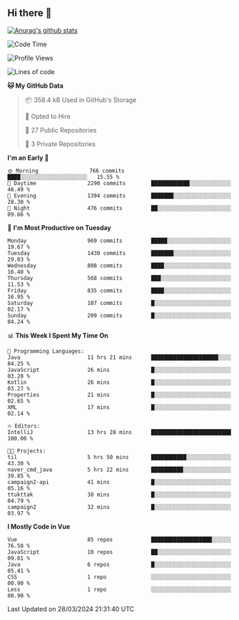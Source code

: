 ## Hi there 👋

[![Anurag's github stats](https://github-readme-stats.vercel.app/api?username=Songwonseok)](https://github.com/anuraghazra/github-readme-stats)



<!--START_SECTION:waka-->
![Code Time](http://img.shields.io/badge/Code%20Time-2%2C748%20hrs%2012%20mins-blue)

![Profile Views](http://img.shields.io/badge/Profile%20Views-0-blue)

![Lines of code](https://img.shields.io/badge/From%20Hello%20World%20I%27ve%20Written-34.8%20million%20lines%20of%20code-blue)

**🐱 My GitHub Data** 

> 📦 358.4 kB Used in GitHub's Storage 
 > 
> 💼 Opted to Hire
 > 
> 📜 27 Public Repositories 
 > 
> 🔑 3 Private Repositories 
 > 
**I'm an Early 🐤** 

```text
🌞 Morning                766 commits         ████░░░░░░░░░░░░░░░░░░░░░   15.55 % 
🌆 Daytime                2290 commits        ████████████░░░░░░░░░░░░░   46.49 % 
🌃 Evening                1394 commits        ███████░░░░░░░░░░░░░░░░░░   28.30 % 
🌙 Night                  476 commits         ██░░░░░░░░░░░░░░░░░░░░░░░   09.66 % 
```
📅 **I'm Most Productive on Tuesday** 

```text
Monday                   969 commits         █████░░░░░░░░░░░░░░░░░░░░   19.67 % 
Tuesday                  1430 commits        ███████░░░░░░░░░░░░░░░░░░   29.03 % 
Wednesday                808 commits         ████░░░░░░░░░░░░░░░░░░░░░   16.40 % 
Thursday                 568 commits         ███░░░░░░░░░░░░░░░░░░░░░░   11.53 % 
Friday                   835 commits         ████░░░░░░░░░░░░░░░░░░░░░   16.95 % 
Saturday                 107 commits         █░░░░░░░░░░░░░░░░░░░░░░░░   02.17 % 
Sunday                   209 commits         █░░░░░░░░░░░░░░░░░░░░░░░░   04.24 % 
```


📊 **This Week I Spent My Time On** 

```text
💬 Programming Languages: 
Java                     11 hrs 21 mins      █████████████████████░░░░   84.25 % 
JavaScript               26 mins             █░░░░░░░░░░░░░░░░░░░░░░░░   03.28 % 
Kotlin                   26 mins             █░░░░░░░░░░░░░░░░░░░░░░░░   03.27 % 
Properties               21 mins             █░░░░░░░░░░░░░░░░░░░░░░░░   02.65 % 
XML                      17 mins             █░░░░░░░░░░░░░░░░░░░░░░░░   02.14 % 

🔥 Editors: 
IntelliJ                 13 hrs 28 mins      █████████████████████████   100.00 % 

🐱‍💻 Projects: 
til                      5 hrs 50 mins       ███████████░░░░░░░░░░░░░░   43.30 % 
naver_cmd_java           5 hrs 22 mins       ██████████░░░░░░░░░░░░░░░   39.85 % 
campaign2-api            41 mins             █░░░░░░░░░░░░░░░░░░░░░░░░   05.16 % 
ttukttak                 38 mins             █░░░░░░░░░░░░░░░░░░░░░░░░   04.79 % 
campaign2                32 mins             █░░░░░░░░░░░░░░░░░░░░░░░░   03.97 % 
```

**I Mostly Code in Vue** 

```text
Vue                      85 repos            ███████████████████░░░░░░   76.58 % 
JavaScript               10 repos            ██░░░░░░░░░░░░░░░░░░░░░░░   09.01 % 
Java                     6 repos             █░░░░░░░░░░░░░░░░░░░░░░░░   05.41 % 
CSS                      1 repo              ░░░░░░░░░░░░░░░░░░░░░░░░░   00.90 % 
Less                     1 repo              ░░░░░░░░░░░░░░░░░░░░░░░░░   00.90 % 
```




 Last Updated on 28/03/2024 21:31:40 UTC
<!--END_SECTION:waka-->
